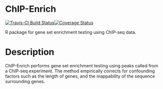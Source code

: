 # ChIP-Enrich

[![Travis-CI Build Status](https://travis-ci.org/sartorlab/chipenrich.svg?branch=master)](https://travis-ci.org/sartorlab/chipenrich)[![Coverage Status](https://coveralls.io/repos/github/sartorlab/chipenrich/badge.svg?branch=master)](https://coveralls.io/github/sartorlab/chipenrich)

R package for gene set enrichment testing using ChIP-seq data.

# Description

ChIP-Enrich performs gene set enrichment testing using peaks called from a ChIP-seq experiment. The method empirically corrects for confounding factors such as the length of genes, and the mappability of the sequence surrounding genes.
